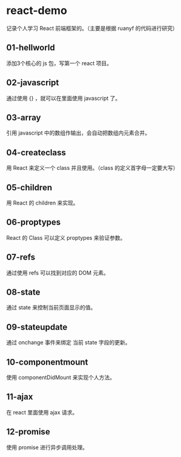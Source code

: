 # react-demo

记录个人学习 React 前端框架的。（主要是根据 ruanyf 的代码进行研究）

## 01-hellworld

添加3个核心的 js 包，写第一个 react 项目。

## 02-javascript

通过使用 {} ，就可以在里面使用 javascript 了。

## 03-array

引用 javascript 中的数组作输出，会自动把数组内元素合并。

## 04-createclass

用 React 来定义一个 class 并且使用。（class 的定义首字母一定要大写）

## 05-children

用 React 的 children 来实现。

## 06-proptypes

React 的 Class 可以定义 proptypes 来验证参数。

## 07-refs

通过使用 refs 可以找到对应的 DOM 元素。

## 08-state

通过 state 来控制当前页面显示的值。

## 09-stateupdate

通过 onchange 事件来绑定 当前 state 字段的更新。

## 10-componentmount

使用 componentDidMount 来实现个人方法。

## 11-ajax

在 react 里面使用 ajax 请求。

## 12-promise

使用 promise 进行异步调用处理。
